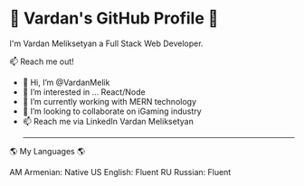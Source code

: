 <h1>👋 Vardan's GitHub Profile 👋</h1> 
I'm Vardan Meliksetyan a Full Stack Web Developer.<br>

📫 Reach me out!

- 👋 Hi, I’m @VardanMelik
- 👀 I’m interested in ... React/Node
- 🌱 I’m currently working with MERN technology
- 💞️ I’m looking to collaborate on iGaming industry
- 📫 Reach me via LinkedIn Vardan Meliksetyan<hr>

🌎 My Languages 🌎

AM Armenian: Native 
US English: Fluent
RU Russian: Fluent



<!---
VardanMelik/VardanMelik is a ✨ special ✨ repository because its `README.md` (this file) appears on your GitHub profile.
You can click the Preview link to take a look at your changes.
--->
